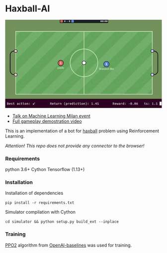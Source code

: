 # Haxball-AI

![Bot-vs-Human](docs/bot_vs_human.gif)

* [Talk on Machine Learning Milan event](https://youtu.be/Ma_MopOXLCg)
* [Full gameplay demostration video](https://youtu.be/fpIe6lNM1NE)

This is an implementation of a bot for [haxball](https://www.haxball.com/) problem using Reinforcement Learning.

*Attention! This repo does not provide any connector to the browser!*

### Requirements

python 3.6+
Cython
Tensorflow (1.13+)

### Installation

Installation of dependencies

    pip install -r requirements.txt

Simulator compilation with Cython
 
    cd simulator && python setup.py build_ext --inplace
    
### Training

[PPO2](https://openai.com/blog/openai-baselines-ppo/) algorithm from [OpenAI-baselines](https://github.com/openai/baselines/) was used for training.
